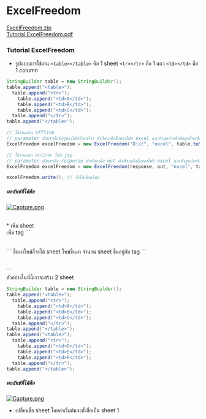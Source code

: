 # ExcelFreedom
[ExcelFreedom.zip](https://github.com/nut077/ExcelFreedom/files/1987460/ExcelFreedom.zip)
<br>
[Tutorial.ExcelFreedom.pdf](https://github.com/nut077/ExcelFreedom/files/1987462/Tutorial.ExcelFreedom.pdf)

### Tutorial ExcelFreedom
* รูปแบบการใช้งาน ```<table></table>``` คือ 1 sheet ```<tr></tr>``` คือ 1 แถว ```<td></td>``` คือ 1 column
```java 
StringBuilder table = new StringBuilder();
table.append("<table>");
  table.append("<tr>");
    table.append("<td>A</td>");
    table.append("<td>B</td>");
    table.append("<td>C</td>");
  table.append("</tr>");
table.append("</table>");

// ใช้งานแบบ offline
// parameter ตัวแรกคือที่อยู่ของไฟล์ที่จะสร้าง ตัวที่สองคือชื่อของไฟล์ excel และตัวสุดท้ายคือข้อมูลที่จะเขียนลงในไฟล์ excel
ExcelFreedom excelFreedom = new ExcelFreedom("D://", "excel", table.toString());

// ใช้งานแบบ online ไฟล์ jsp
// parameter ตัวแรกคือ response ตัวที่สองคือ out ตัวที่สามคือชื่อของไฟล์ excel และตัวสุดท้ายคือข้อมูลที่จะเขียนลงในไฟล์ excel
ExcelFreedom excelFreedom = new ExcelFreedom(response, out, "excel", table.toString());

excelFreedom.write(); // สั่งให้เขียนไฟล์
```
##### ผลลัพธ์ที่ได้คือ
[![Capture.png](https://s31.postimg.cc/oz427g9nf/Capture.png)](https://postimg.cc/image/5u0sxouzb/)

<br>
* เพิ่ม sheet<br>
เพิ่ม tag ```<table></table>``` ขึ้นมาใหม่ก็จะได้ sheet ใหม่ขึ้นมา จำนวน sheet ขึ้นอยู่กับ tag ```<table></table>``` <br>
ตัวอย่างในที่นี้เราจะสร้าง 2 sheet

```java
StringBuilder table = new StringBuilder();
table.append("<table>");
  table.append("<tr>");
    table.append("<td>A</td>");
    table.append("<td>B</td>");
    table.append("<td>C</td>");
  table.append("</tr>");
table.append("</table>");
table.append("<table>");
  table.append("<tr>");
    table.append("<td>D</td>");
    table.append("<td>E</td>");
    table.append("<td>F</td>");
  table.append("</tr>");
table.append("</table>");
```
##### ผลลัพธ์ที่ได้คือ
[![Capture.png](https://s9.postimg.cc/cp66feunj/Capture.png)](https://postimg.cc/image/70zvoiqaz/)
<br>
* เปลี่ยนชื่อ sheet
โดยค่าเริ่มต้นจะตั้งชื่อเป็น sheet 1

